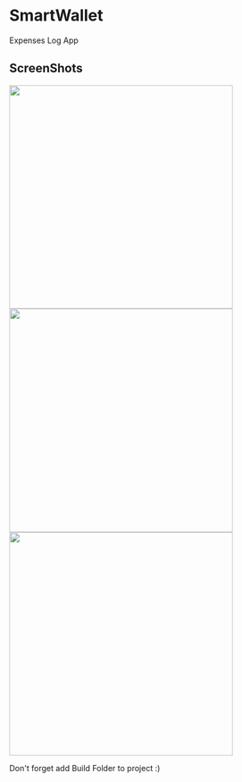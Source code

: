 # SmartWallet
Expenses Log App

## ScreenShots
<img src="https://user-images.githubusercontent.com/30100951/74987582-8c851100-544c-11ea-827e-195c13b36537.jpeg" height="400px" />
<img src="https://user-images.githubusercontent.com/30100951/74987589-8f800180-544c-11ea-8fe0-14728ddae17c.jpeg" height="400px" />
<img src="https://user-images.githubusercontent.com/30100951/74987594-91e25b80-544c-11ea-9762-9b5ac4c17a3f.jpeg" height="400px" />

Don't forget add Build Folder to project :)

